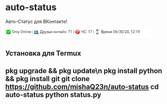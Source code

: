 # auto-status
Авто-Статус для ВКонтакте!




![alt text](Screenshot_529.png "Cкрины авто-статуса.")​




**Установка для Termux**
-----------------------------------------------------------------------------------------------
pkg upgrade && pkg update\n
pkg install python && pkg install git
git clone https://github.com/mishaQ23n/auto-status
cd auto-status
python status.py
-----------------------------------------------------------------------------------------------

